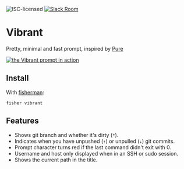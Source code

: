 ![ISC-licensed](https://img.shields.io/github/license/derhuerst/vibrant.svg) [![Slack Room][slack-badge]][slack-link]

# Vibrant

Pretty, minimal and fast prompt, inspired by [Pure](https://github.com/vkovtash/pure)

[![the Vibrant prompt in action](https://asciinema.org/a/38749.png)](https://asciinema.org/a/38749)

## Install

With [fisherman]:

```shell
fisher vibrant
```

## Features

* Shows git branch and whether it's dirty (`*`).
* Indicates when you have unpushed (`⇡`) or unpulled (`⇣`) git commits.
* Prompt character turns red if the last command didn't exit with 0.
* Username and host only displayed when in an SSH or sudo session.
* Shows the current path in the title.

[slack-link]: https://fisherman-wharf.herokuapp.com
[slack-badge]: https://fisherman-wharf.herokuapp.com/badge.svg
[fisherman]: https://github.com/fisherman/fisherman
